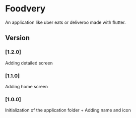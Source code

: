 # Foodvery
An application like uber eats or deliveroo made with flutter.

## Version
### [1.2.0] 
Adding detailed screen

### [1.1.0] 
Adding home screen

### [1.0.0] 
Initialization of the application folder + Adding name and icon
